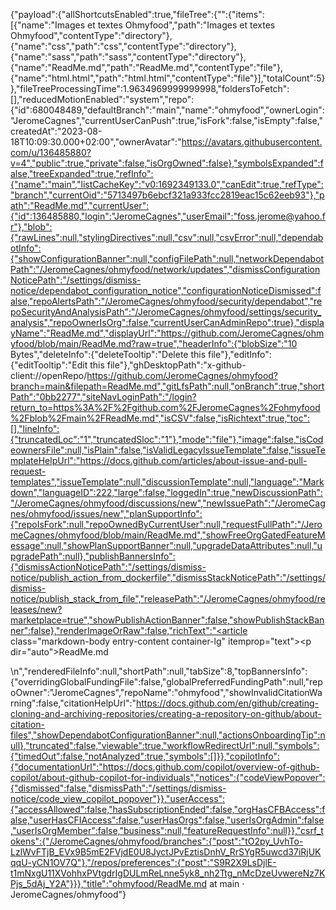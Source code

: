 {"payload":{"allShortcutsEnabled":true,"fileTree":{"":{"items":[{"name":"Images et textes Ohmyfood","path":"Images et textes Ohmyfood","contentType":"directory"},{"name":"css","path":"css","contentType":"directory"},{"name":"sass","path":"sass","contentType":"directory"},{"name":"ReadMe.md","path":"ReadMe.md","contentType":"file"},{"name":"html.html","path":"html.html","contentType":"file"}],"totalCount":5}},"fileTreeProcessingTime":1.9634969999999998,"foldersToFetch":[],"reducedMotionEnabled":"system","repo":{"id":680048489,"defaultBranch":"main","name":"ohmyfood","ownerLogin":"JeromeCagnes","currentUserCanPush":true,"isFork":false,"isEmpty":false,"createdAt":"2023-08-18T10:09:30.000+02:00","ownerAvatar":"https://avatars.githubusercontent.com/u/136485880?v=4","public":true,"private":false,"isOrgOwned":false},"symbolsExpanded":false,"treeExpanded":true,"refInfo":{"name":"main","listCacheKey":"v0:1692349133.0","canEdit":true,"refType":"branch","currentOid":"5713497b6ebcf321a933fcc2819eac15c62eeb93"},"path":"ReadMe.md","currentUser":{"id":136485880,"login":"JeromeCagnes","userEmail":"foss.jerome@yahoo.fr"},"blob":{"rawLines":null,"stylingDirectives":null,"csv":null,"csvError":null,"dependabotInfo":{"showConfigurationBanner":null,"configFilePath":null,"networkDependabotPath":"/JeromeCagnes/ohmyfood/network/updates","dismissConfigurationNoticePath":"/settings/dismiss-notice/dependabot_configuration_notice","configurationNoticeDismissed":false,"repoAlertsPath":"/JeromeCagnes/ohmyfood/security/dependabot","repoSecurityAndAnalysisPath":"/JeromeCagnes/ohmyfood/settings/security_analysis","repoOwnerIsOrg":false,"currentUserCanAdminRepo":true},"displayName":"ReadMe.md","displayUrl":"https://github.com/JeromeCagnes/ohmyfood/blob/main/ReadMe.md?raw=true","headerInfo":{"blobSize":"10 Bytes","deleteInfo":{"deleteTooltip":"Delete this file"},"editInfo":{"editTooltip":"Edit this file"},"ghDesktopPath":"x-github-client://openRepo/https://github.com/JeromeCagnes/ohmyfood?branch=main&filepath=ReadMe.md","gitLfsPath":null,"onBranch":true,"shortPath":"0bb2277","siteNavLoginPath":"/login?return_to=https%3A%2F%2Fgithub.com%2FJeromeCagnes%2Fohmyfood%2Fblob%2Fmain%2FReadMe.md","isCSV":false,"isRichtext":true,"toc":[],"lineInfo":{"truncatedLoc":"1","truncatedSloc":"1"},"mode":"file"},"image":false,"isCodeownersFile":null,"isPlain":false,"isValidLegacyIssueTemplate":false,"issueTemplateHelpUrl":"https://docs.github.com/articles/about-issue-and-pull-request-templates","issueTemplate":null,"discussionTemplate":null,"language":"Markdown","languageID":222,"large":false,"loggedIn":true,"newDiscussionPath":"/JeromeCagnes/ohmyfood/discussions/new","newIssuePath":"/JeromeCagnes/ohmyfood/issues/new","planSupportInfo":{"repoIsFork":null,"repoOwnedByCurrentUser":null,"requestFullPath":"/JeromeCagnes/ohmyfood/blob/main/ReadMe.md","showFreeOrgGatedFeatureMessage":null,"showPlanSupportBanner":null,"upgradeDataAttributes":null,"upgradePath":null},"publishBannersInfo":{"dismissActionNoticePath":"/settings/dismiss-notice/publish_action_from_dockerfile","dismissStackNoticePath":"/settings/dismiss-notice/publish_stack_from_file","releasePath":"/JeromeCagnes/ohmyfood/releases/new?marketplace=true","showPublishActionBanner":false,"showPublishStackBanner":false},"renderImageOrRaw":false,"richText":"<article class=\"markdown-body entry-content container-lg\" itemprop=\"text\"><p dir=\"auto\">ReadMe.md</p>\n</article>","renderedFileInfo":null,"shortPath":null,"tabSize":8,"topBannersInfo":{"overridingGlobalFundingFile":false,"globalPreferredFundingPath":null,"repoOwner":"JeromeCagnes","repoName":"ohmyfood","showInvalidCitationWarning":false,"citationHelpUrl":"https://docs.github.com/en/github/creating-cloning-and-archiving-repositories/creating-a-repository-on-github/about-citation-files","showDependabotConfigurationBanner":null,"actionsOnboardingTip":null},"truncated":false,"viewable":true,"workflowRedirectUrl":null,"symbols":{"timedOut":false,"notAnalyzed":true,"symbols":[]}},"copilotInfo":{"documentationUrl":"https://docs.github.com/copilot/overview-of-github-copilot/about-github-copilot-for-individuals","notices":{"codeViewPopover":{"dismissed":false,"dismissPath":"/settings/dismiss-notice/code_view_copilot_popover"}},"userAccess":{"accessAllowed":false,"hasSubscriptionEnded":false,"orgHasCFBAccess":false,"userHasCFIAccess":false,"userHasOrgs":false,"userIsOrgAdmin":false,"userIsOrgMember":false,"business":null,"featureRequestInfo":null}},"csrf_tokens":{"/JeromeCagnes/ohmyfood/branches":{"post":"tO2py_UvhTo-LzlWvFTjB_EVx9B5mE2FVjdE0U8JyctJPvEztisDnhV_RrSYgR5uwcd37iRjUKqqU-yCN1OV7Q"},"/repos/preferences":{"post":"S9R2X9LsDjlE-t1mNxgU11XVohhxPVtgdrIgDULmReLnne5yk8_nh2Ttg_nMcDzeUvwereNz7KPjs_5dAj_Y2A"}}},"title":"ohmyfood/ReadMe.md at main · JeromeCagnes/ohmyfood"}
